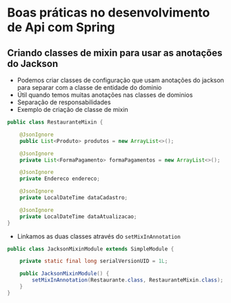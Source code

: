 # Boas práticas no desenvolvimento de Api com Spring

## Criando classes de mixin para usar as anotações do Jackson

- Podemos criar classes de configuração que usam anotações do jackson para separar com a classe de entidade do dominio
- Útil quando temos muitas anotações nas classes de dominios
- Separação de responsabilidades
- Exemplo de criação de classe de mixin

```java
public class RestauranteMixin {

    @JsonIgnore
    public List<Produto> produtos = new ArrayList<>();

    @JsonIgnore
    private List<FormaPagamento> formaPagamentos = new ArrayList<>();

    @JsonIgnore
    private Endereco endereco;

    @JsonIgnore
    private LocalDateTime dataCadastro;

    @JsonIgnore
    private LocalDateTime dataAtualizacao;
}
```

- Linkamos as duas classes através do `setMixInAnnotation`

```java
public class JacksonMixinModule extends SimpleModule {

    private static final long serialVersionUID = 1L;

    public JacksonMixinModule() {
        setMixInAnnotation(Restaurante.class, RestauranteMixin.class);
    }
}
```